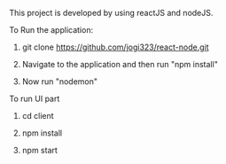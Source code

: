 This project is developed by using reactJS and nodeJS.

To Run the application:

1. git clone https://github.com/jogi323/react-node.git

2. Navigate to the application and then run "npm install"

3. Now run "nodemon"

To run UI part 

1. cd client

2. npm install

3. npm start
